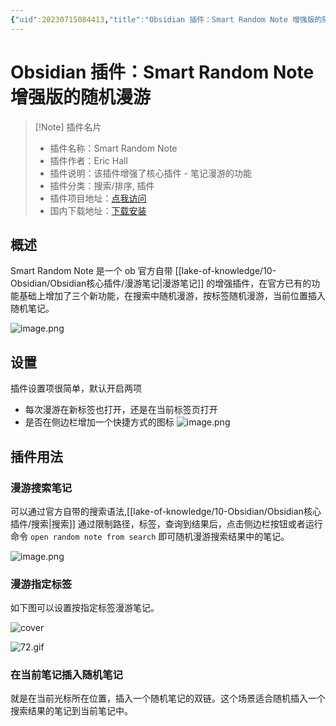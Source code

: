 ```yaml
---
{"uid":20230715084413,"title":"Obsidian 插件：Smart Random Note 增强版的随机漫游","tags":["obsidian","插件","搜索","随机漫游"],"description":"Obsidian核心插件随机漫游的增强版本","author":"cuman","type":"basic","draft":false,"editable":false,"modified":20230715213801,"dg-publish":true,"permalink":"/lake-of-knowledge/10-obsidian/obsidian/obsidian-smart-random-note/","dgPassFrontmatter":true}
---
```



# Obsidian 插件：Smart Random Note 增强版的随机漫游

> [!Note] 插件名片
> - 插件名称：Smart Random Note
> - 插件作者：Eric Hall
> - 插件说明：该插件增强了核心插件 - 笔记漫游的功能
> - 插件分类：搜索/排序, 插件
> - 插件项目地址：[点我访问](https://github.com/erichalldev/obsidian-smart-random-note)
> - 国内下载地址：[下载安装](https://pkmer.cn/products/plugin/pluginMarket/?obsidian-smart-random-note)

## 概述

Smart Random Note 是一个 ob 官方自带 [[lake-of-knowledge/10-Obsidian/Obsidian核心插件/漫游笔记\|漫游笔记]] 的增强插件，在官方已有的功能基础上增加了三个新功能，在搜索中随机漫游，按标签随机漫游，当前位置插入随机笔记。

![image.png](https://cdn.pkmer.cn/images/202307150859901.png!pkmer)

## 设置

插件设置项很简单，默认开启两项

- 每次漫游在新标签也打开，还是在当前标签页打开
- 是否在侧边栏增加一个快捷方式的图标
![image.png](https://cdn.pkmer.cn/images/202307150900329.png!pkmer)

## 插件用法

### 漫游搜索笔记

可以通过官方自带的搜索语法,[[lake-of-knowledge/10-Obsidian/Obsidian核心插件/搜索\|搜索]] 通过限制路径，标签，查询到结果后，点击侧边栏按钮或者运行命令 `open random note from search` 即可随机漫游搜索结果中的笔记。

![image.png](https://cdn.pkmer.cn/images/202307150903924.png!pkmer)

### 漫游指定标签

如下图可以设置按指定标签漫游笔记。

![cover](https://cdn.pkmer.cn/images/202307150911511.png!pkmer)

![72.gif](https://cdn.pkmer.cn/images/202307150909283.gif!pkmer)

### 在当前笔记插入随机笔记

就是在当前光标所在位置，插入一个随机笔记的双链。这个场景适合随机插入一个搜索结果的笔记到当前笔记中。
